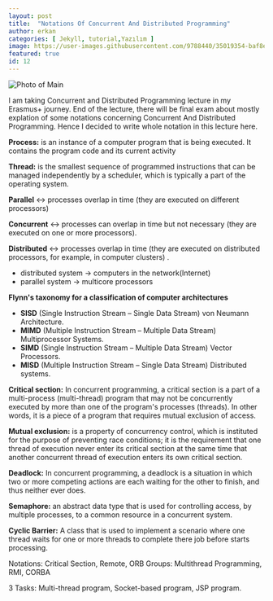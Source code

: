 ```yaml
---
layout: post
title:  "Notations Of Concurrent And Distributed Programming"
author: erkan
categories: [ Jekyll, tutorial,Yazılım ]
image: https://user-images.githubusercontent.com/9788440/35019354-baf8e6fa-fb26-11e7-84b2-a9dc5a5792e0.png
featured: true
id: 12
---
```


![Photo of Main](https://user-images.githubusercontent.com/9788440/35019354-baf8e6fa-fb26-11e7-84b2-a9dc5a5792e0.png)

I am taking Concurrent and Distributed Programming lecture in my Erasmus+ journey. End of the lecture, there will be final exam
about mostly explation of some notations concerning Concurrent And Distributed Programming. Hence I decided to write whole
notation in this lecture here. 

__Process:__ is an instance of a computer program that is being executed. It contains the program code and its current activity

__Thread:__ is the smallest sequence of programmed instructions that can be managed independently by a scheduler, which is typically a part of the operating system.

__Parallel__ ↔ processes overlap in time (they are executed on different processors)

__Concurrent__ ↔ processes can overlap in time but not necessary (they are executed on one or more processors).

__Distributed__ ↔ processes overlap in time (they are executed on
distributed processors, for example, in
computer clusters) .


* distributed system → computers in the network(Internet)
* parallel system → multicore processors


__Flynn's taxonomy for a classification of computer
architectures__

* __SISD__ (Single Instruction Stream – Single Data Stream)
von Neumann Architecture.
* __MIMD__ (Multiple Instruction Stream – Multiple Data Stream)
Multiprocessor Systems.
* __SIMD__ (Single Instruction Stream – Multiple Data Stream)
Vector Processors.
* __MISD__ (Multiple Instruction Stream – Single Data Stream)
Distributed systems.


__Critical section:__ In concurrent programming, a critical section is a part of a multi-process (multi-thread) program that may not be concurrently executed by more than one of the program's processes (threads). In other words, it is a piece of a program that requires mutual exclusion of access.

__Mutual exclusion:__ is a property of concurrency control, which is instituted for the purpose of preventing race conditions; it is the requirement that one thread of execution never enter its critical section at the same time that another concurrent thread of execution enters its own critical section.

__Deadlock:__ In concurrent programming, a deadlock is a situation in which two or
more competing actions are each waiting for the other to finish, and
thus neither ever does.

__Semaphore:__ an abstract data type that is used for controlling access, by multiple processes, to a common resource in a concurrent system.

__Cyclic Barrier:__  A class that is used to implement a scenario where one thread waits for one or more threads to complete there job before starts processing.


Notations: Critical Section, Remote, ORB
Groups: Multithread Programming, RMI, CORBA

3 Tasks: Multi-thread program, Socket-based program, JSP program.
